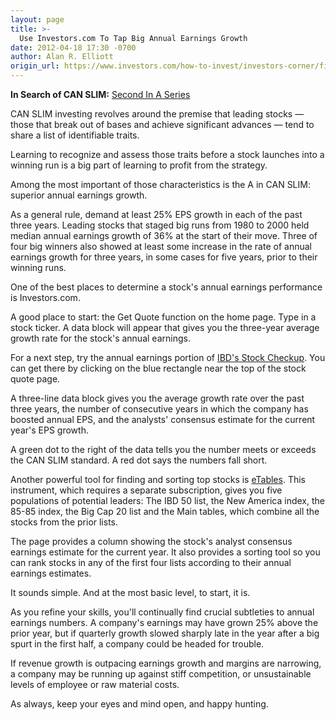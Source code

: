 ```yaml
---
layout: page
title: >-
  Use Investors.com To Tap Big Annual Earnings Growth
date: 2012-04-18 17:30 -0700
author: Alan R. Elliott
origin_url: https://www.investors.com/how-to-invest/investors-corner/find-annual-earnings-growth-data-at-investorscom
---
```





**In Search of CAN SLIM:** [Second In A Series](http://news.investors.com/specialreport/607647/201204171805/in-search-of-can-slim.aspx)


CAN SLIM investing revolves around the premise that leading stocks — those that break out of bases and achieve significant advances — tend to share a list of identifiable traits.


Learning to recognize and assess those traits before a stock launches into a winning run is a big part of learning to profit from the strategy.


Among the most important of those characteristics is the A in CAN SLIM: superior annual earnings growth.


As a general rule, demand at least 25% EPS growth in each of the past three years. Leading stocks that staged big runs from 1980 to 2000 held median annual earnings growth of 36% at the start of their move. Three of four big winners also showed at least some increase in the rate of annual earnings growth for three years, in some cases for five years, prior to their winning runs.


One of the best places to determine a stock's annual earnings performance is Investors.com.


A good place to start: the Get Quote function on the home page. Type in a stock ticker. A data block will appear that gives you the three-year average growth rate for the stock's annual earnings.


For a next step, try the annual earnings portion of [IBD's Stock Checkup](http://research.investors.com/StockCheckup.aspx). You can get there by clicking on the blue rectangle near the top of the stock quote page.


A three-line data block gives you the average growth rate over the past three years, the number of consecutive years in which the company has boosted annual EPS, and the analysts' consensus estimate for the current year's EPS growth.


A green dot to the right of the data tells you the number meets or exceeds the CAN SLIM standard. A red dot says the numbers fall short.


Another powerful tool for finding and sorting top stocks is [eTables](http://research.investors.com/eTables/Default.aspx). This instrument, which requires a separate subscription, gives you five populations of potential leaders: The IBD 50 list, the New America index, the 85-85 index, the Big Cap 20 list and the Main tables, which combine all the stocks from the prior lists.


The page provides a column showing the stock's analyst consensus earnings estimate for the current year. It also provides a sorting tool so you can rank stocks in any of the first four lists according to their annual earnings estimates.


It sounds simple. And at the most basic level, to start, it is.


As you refine your skills, you'll continually find crucial subtleties to annual earnings numbers. A company's earnings may have grown 25% above the prior year, but if quarterly growth slowed sharply late in the year after a big spurt in the first half, a company could be headed for trouble.


If revenue growth is outpacing earnings growth and margins are narrowing, a company may be running up against stiff competition, or unsustainable levels of employee or raw material costs.


As always, keep your eyes and mind open, and happy hunting.




